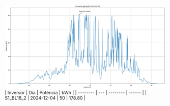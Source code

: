 ![My Image](04_12_2024-S1_BL18_2.png)
| Inversor | Dia | Potência | kWh    |
| -------- | --- | -------- | ------ |
| S1_BL18_2       | 2024-12-04  | 50       | 178.80 |